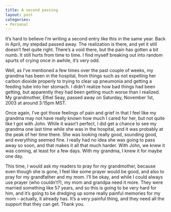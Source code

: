 ```yaml
---
title: A second passing
layout: post
categories:
- Personal
---
```

It’s hard to believe I’m writing a second entry like this in the same year. Back in April, my stepdad passed away. The realization is there, and yet it still doesn’t feel quite right. There’s a void there, but the pain has gotten a bit numb. It still hurts from time to time. I find myself breaking out into random spurts of crying once in awhile, it’s very odd.

Well, as I’ve mentioned a few times over the past couple of weeks, my grandma has been in the hospital, from things such as not expelling her carbon dioxide properly to trying to clear up pneumonia and getting a feeding tube into her stomach. I didn’t realize how bad things had been getting, but apparently they had been getting much worse than I realized. My grandmother, Ethel Seay, passed away on Saturday, November 1st, 2003 at around 3:15pm MST.

Once again, I’ve got those feelings of pain and grief in that I feel like my grandma may not have really known how much I cared for her, but not quite like I got with John. While it wasn’t perfect, I did get a chance to see my grandma one last time while she was in the hospital, and it was probably at the peak of her time there. She was looking really good, sounding good, and everything seemed fine. I really had no idea she was going to pass away so soon, and that makes it all that much harder. With John, we knew it was coming, at least for a few days. With my grandma, I knew it for maybe one day.

This time, I would ask my readers to pray for my grandmother, because even though she is gone, I feel like some prayer would be good, and also to pray for my grandfather and my mom. I’ll be okay, and while I could always use prayer (who couldn’t?), my mom and grandpa need it more. They were married something like 57 years, and so this is going to be very hard for him, and it’s going to be dredging up some really painful memories for my mom – actually, it already has. It’s a very painful thing, and they need all the support that they can get. Thank you.